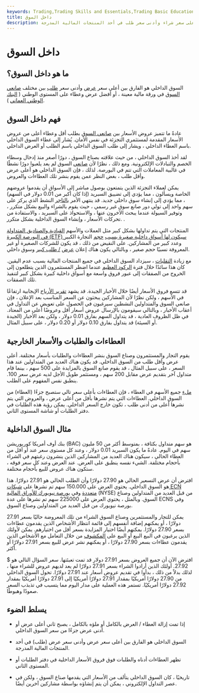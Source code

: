 ```yaml
---
keywords: Trading,Trading Skills and Essentials,Trading Basic Education,Trading Skills
title: داخل السوق
description: السوق الداخلي هو الفارق بين أعلى سعر شراء وأدنى سعر طلب في أحد المنتجات المالية المدرجة.
---
```


# داخل السوق
## ما هو داخل السوق؟

السوق الداخلي هو الفارق بين أعلى سعر [عرض](/bid) وأدنى سعر [طلب](/ask) بين مختلف [صانعي السوق](/marketmaker) في ورقة مالية معينة ، أو أفضل عرض وعطاء على المستوى الوطني ( [البنك الوطني العماني](/nbbo) ).

## فهم داخل السوق

عادةً ما تتميز عروض الأسعار بين [صانعي السوق](/marketmaker) بطلب أقل وعطاء أعلى من عروض الأسعار المقدمة لمستثمري التجزئة في نفس الأمان. يُشار إلى عطاء السوق الداخلي باسم العطاء الداخلي ، ويشار إلى طلب السوق الداخلي باسم الطلب أو العرض الداخلي.

لقد أخذ السوق الداخلي ، من حيث علاقته بصناع السوق ، دورًا أصغر منذ إدخال وسطاء الخصم والتبادلات الإلكترونية. ومع ذلك ، نظرًا لأن [صانعي](/decimalization) السوق لم يعد يلعبوا دورًا نشطًا في غالبية المعاملات التي تتم في البورصة. لذلك ، فإن السوق الداخلي هو أعلى عرض وأقل طلب ، بغض النظر عمن يقوم بنشر تلك العطاءات والعروض.

يمكن لعملاء التجزئة الذين يتمتعون بوصول مباشر إلى الأسواق أن يقدموا عروضهم الخاصة ويسألون ، مما يؤدي إلى تضييق السبريد (إذا كان أكبر من 0.01 دولار في السهم) ، مما يؤدي إلى إنشاء سوق داخلي جديد. قد ينتهي الأمر [بالتاجر](/daytrader) النشط الذي يركز على سهم واحد إلى تولي دور صانع سوق غير رسمي ، حيث يقوم بالشراء والبيع بشكل متكرر ، وتوفير السيولة عندما يبحث الآخرون عنها ، والاستحواذ على السبريد ، والاستفادة من تحركات الأسعار ، وإنشاء السوق الداخلية بشكل متكرر. .

المنتجات التي يتم تداولها بشكل كبير مثل العملات والأسهم [القيادية والصناديق المتداولة في البورصة الكبيرة (ETF) سيكون لها أسواق داخلية صغيرة بسبب](/etf) [حجم](/volume) التجارة الكبير وعدد كبير من المشاركين. على النقيض من ذلك ، قد يكون للشركات الصغيرة أو غير المعروفة نسبيًا حجم صغير ، وبالتالي يكون هناك إعلان [عرض](/bid-askspread) [/ طلب كبير](/bid-askspread) وسوق داخلي.

مع زيادة [التقلبات](/volatility) ، سيزداد السوق الداخلي في جميع المنتجات المالية بسبب عدم اليقين. كان هذا سائدًا خلال فترة [الركود العظيم](/great-recession) عندما اضطر المستثمرون الذين يتطلعون إلى الخروج من الصفقات إلى عبور فروق واسعة مع أسواق داخلية كبيرة بشكل كبير لتنفيذ تلك الصفقات.

قد تتسع فروق الأسعار أيضًا خلال الأخبار الجيدة. قد يشهد [تقرير الأرباح](/earnings) الإيجابية ارتفاعًا في الأسهم ، ولكن نظرًا لأن المشاركين يبحثون عن السعر المناسب بعد الإعلان ، فإن صانعي السوق والمتداولين النشطين سيرغبون في الحصول على تعويض عن التداول في أعقاب الأخبار ، وبالتالي سيقومون بالإرسال عروض أسعار أقل وعروضًا أعلى من المعتاد. في ظل الظروف العادية ، قد يتداول السهم بفارق 0.01 دولار ، ولكن بعد الأخبار (الجيدة أو السيئة) قد يتداول بفارق 0.10 دولار أو 0.20 دولار ، على سبيل المثال.

## العطاءات والطلبات والأسعار الخارجية

يقوم التجار والمستثمرون وصناع السوق بنشر العطاءات والطلبات بأسعار مختلفة. أعلى عرض وأقل طلب من السوق الداخلي. قد يكون هناك العديد من المتداولين عند هذا السعر ، على سبيل المثال ، قد يقوم صانع السوق بالمزايدة على 500 سهم ، بينما قام متداول آخر بتقديم عرض مقابل 200 سهم ، ومستثمر طويل الأجل لديه عرض سعر 100. ينطبق نفس المفهوم على الطلب.

[ملء](/fill) جميع الأسهم في العطاء ، فإن العطاءات بأعلى سعر تالي ستصبح جزءًا (العطاء) من السوق الداخلي. العطاءات التي يتم نشرها بأقل من أعلى عرض ، والعروض التي يتم نشرها أعلى من أدنى طلب ، تكون خارج السعر الداخلي. يمكن رؤية هذه الطلبات في دفتر الطلبات أو شاشة المستوى الثاني.

## مثال السوق الداخلية

بنك أوف أمريكا كوربوريشن (BAC) هو سهم متداول بكثافة ، بمتوسط أكثر من 50 مليون سهم في اليوم. عادةً ما يكون السبريد 0.01 دولار ، وعند كل مستوى سعر عند أو أقل من العطاء الحالي ، سيكون هناك العديد من المشاركين الذين ينشرون رغبتهم في الشراء بأحجام مختلفة. الشيء نفسه ينطبق على العرض. عند العرض وعند كل سعر فوقه ، ستكون هناك عروض للبيع بأحجام مختلفة.

افترض أن عرض التسعير الحالي هو 27.90 دولارًا وأن الطلب الحالي هو 27.91 دولارًا. هذا هو السوق الداخلي. يحتوي العرض على 150.000 سهم تم نشرها على [شبكات ECN](/ecn) [متعددة](/nyse) وفي [بورصة نيويورك للأوراق المالية](/nyse) (NYSE) من قبل العديد من المتداولين وصناع السوق. وبالمثل ، يحتوي العرض على 225000 سهم تم نشرها على عدة ECNS وفي بورصة نيويورك من قبل العديد من المتداولين وصناع السوق.

يمكن للتجار والمستثمرين وصناع السوق الشراء من تلك المعروضة حاليًا بسعر 27.91 دولارًا ، أو يمكنهم إضافة أنفسهم إلى قائمة انتظار الأشخاص الذين يقدمون عطاءات بسعر 27.90 دولارًا. يمكنهم أيضًا اختيار المزايدة بسعر أقل من اختيارهم. يمكن لأولئك الذين يرغبون في البيع البيع أو البيع على [المكشوف](/short) من خلال التعامل مع الأشخاص الذين يقدمون عطاءات بسعر 27.90 دولارًا ، أو يمكنهم نشر عرض للبيع بسعر 27.91 دولارًا أو أكثر.

افترض الآن أن جميع العروض بسعر 27.91 دولار قد تمت تعبئتها. سعر السؤال التالي هو $ 27.92. أولئك الذين أرادوا الشراء بسعر 27.91 دولارًا لم يعد لديهم عروض للشراء منها ، لذلك بدلاً من ذلك ، بدأوا في تقديم عروض أسعار عند 27.91 دولارًا. تحول السوق الداخلي من 27.90 دولارًا أمريكيًا بمقدار 27.91 دولارًا أمريكيًا إلى 27.91 دولارًا أمريكيًا بمقدار 27.92 دولارًا أمريكيًا. تستمر هذه العملية على مدار اليوم مما يتسبب في تذبذب السعر صعودًا وهبوطًا.

## يسلط الضوء

- إذا تمت إزالة العطاء / العرض بالكامل أو ملؤه بالكامل ، يصبح ثاني أعلى عرض أو أدنى عرض جزءًا من سعر السوق الداخلي.

- السوق الداخلي هو الفارق بين أعلى سعر عرض وأدنى سعر عرض (طلب) في أحد المنتجات المالية المدرجة.

- تظهر العطاءات أدناه والطلبات فوق فروق الأسعار الداخلية في دفتر الطلبات أو المستوى الثاني.

- تاريخيًا ، كان السوق الداخلي يتألف من الأسعار التي يقدمها صناع السوق ، ولكن في عصر التداول الإلكتروني ، يمكن أن يتم إنشاؤه بواسطة مشاركين آخرين أيضًا.

